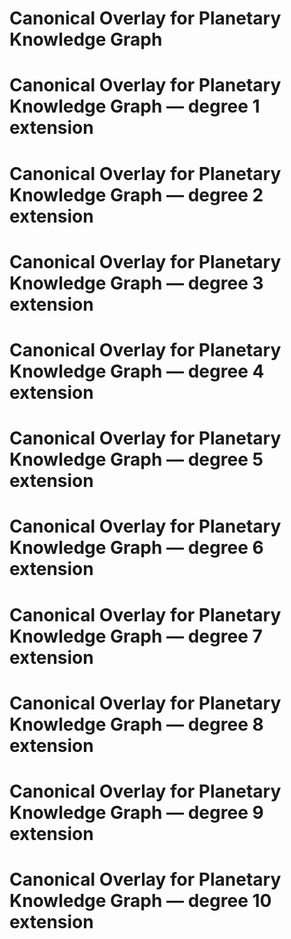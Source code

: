# Canonical Overlay for Planetary Knowledge Graph
# Canonical Overlay for Planetary Knowledge Graph — degree 1 extension
# Canonical Overlay for Planetary Knowledge Graph — degree 2 extension
# Canonical Overlay for Planetary Knowledge Graph — degree 3 extension
# Canonical Overlay for Planetary Knowledge Graph — degree 4 extension
# Canonical Overlay for Planetary Knowledge Graph — degree 5 extension
# Canonical Overlay for Planetary Knowledge Graph — degree 6 extension
# Canonical Overlay for Planetary Knowledge Graph — degree 7 extension
# Canonical Overlay for Planetary Knowledge Graph — degree 8 extension
# Canonical Overlay for Planetary Knowledge Graph — degree 9 extension
# Canonical Overlay for Planetary Knowledge Graph — degree 10 extension
